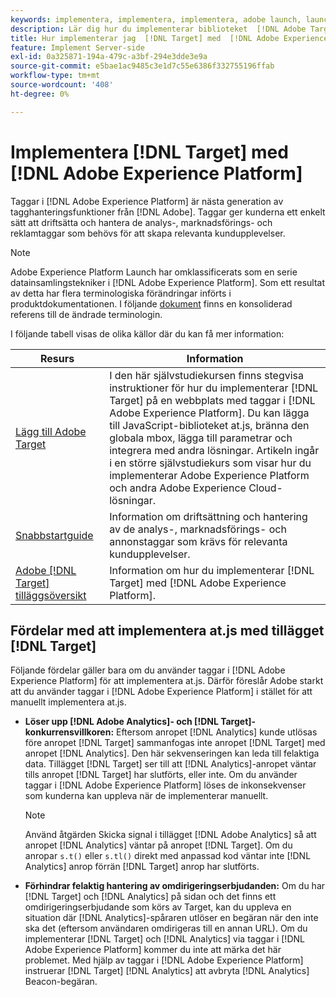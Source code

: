 ```yaml
---
keywords: implementera, implementera, implementera, adobe launch, launch, race, redirect, experience platform launch, platform launch, taggar, adobe platform, implement2
description: Lär dig hur du implementerar biblioteket  [!DNL Adobe Target]  at.js med  [!DNL Adobe Experience Platform], den metod som rekommenderas för att implementera Target.
title: Hur implementerar jag  [!DNL Target] med  [!DNL Adobe Experience Platform]?
feature: Implement Server-side
exl-id: 0a325871-194a-479c-a3bf-294e3dde3e9a
source-git-commit: e5bae1ac9485c3e1d7c55e6386f332755196ffab
workflow-type: tm+mt
source-wordcount: '408'
ht-degree: 0%

---
```


# Implementera [!DNL Target] med [!DNL Adobe Experience Platform]

Taggar i [!DNL Adobe Experience Platform] är nästa generation av tagghanteringsfunktioner från [!DNL Adobe]. Taggar ger kunderna ett enkelt sätt att driftsätta och hantera de analys-, marknadsförings- och reklamtaggar som behövs för att skapa relevanta kundupplevelser.

>[!NOTE]
>
>Adobe Experience Platform Launch har omklassificerats som en serie datainsamlingstekniker i [!DNL Adobe Experience Platform]. Som ett resultat av detta har flera terminologiska förändringar införts i produktdokumentationen. I följande [dokument](https://experienceleague.adobe.com/docs/experience-platform/tags/term-updates.html?lang=sv-SE&) finns en konsoliderad referens till de ändrade terminologin.

I följande tabell visas de olika källor där du kan få mer information:

| Resurs | Information |
|--- |--- |
| [Lägg till Adobe Target](https://experienceleague.adobe.com/docs/launch-learn/implementing-in-websites-with-launch/implement-solutions/target.html?lang=sv-SE#implement-solutions) | I den här självstudiekursen finns stegvisa instruktioner för hur du implementerar [!DNL Target] på en webbplats med taggar i [!DNL Adobe Experience Platform]. Du kan lägga till JavaScript-biblioteket at.js, bränna den globala mbox, lägga till parametrar och integrera med andra lösningar. Artikeln ingår i en större självstudiekurs som visar hur du implementerar Adobe Experience Platform och andra Adobe Experience Cloud-lösningar. |
| [Snabbstartguide](https://experienceleague.adobe.com/docs/experience-platform/tags/get-started/quick-start.html?lang=sv-SE) | Information om driftsättning och hantering av de analys-, marknadsförings- och annonstaggar som krävs för relevanta kundupplevelser. |
| [Adobe [!DNL Target] tilläggsöversikt](https://experienceleague.adobe.com/docs/experience-platform/tags/extensions/adobe/target/overview.html?lang=sv-SE) | Information om hur du implementerar [!DNL Target] med [!DNL Adobe Experience Platform]. |

## Fördelar med att implementera at.js med tillägget [!DNL Target]

Följande fördelar gäller bara om du använder taggar i [!DNL Adobe Experience Platform] för att implementera at.js. Därför föreslår Adobe starkt att du använder taggar i [!DNL Adobe Experience Platform] i stället för att manuellt implementera at.js.

* **Löser upp [!DNL Adobe Analytics]- och [!DNL Target]-konkurrensvillkoren:** Eftersom anropet [!DNL Analytics] kunde utlösas före anropet [!DNL Target] sammanfogas inte anropet [!DNL Target] med anropet [!DNL Analytics]. Den här sekvenseringen kan leda till felaktiga data. Tillägget [!DNL Target] ser till att [!DNL Analytics]-anropet väntar tills anropet [!DNL Target] har slutförts, eller inte. Om du använder taggar i [!DNL Adobe Experience Platform] löses de inkonsekvenser som kunderna kan uppleva när de implementerar manuellt.

  >[!NOTE]
  >
  >Använd åtgärden Skicka signal i tillägget [!DNL Adobe Analytics] så att anropet [!DNL Analytics] väntar på anropet [!DNL Target]. Om du anropar `s.t()` eller `s.tl()` direkt med anpassad kod väntar inte [!DNL Analytics] anrop förrän [!DNL Target] anrop har slutförts.

* **Förhindrar felaktig hantering av omdirigeringserbjudanden:** Om du har [!DNL Target] och [!DNL Analytics] på sidan och det finns ett omdirigeringserbjudande som körs av Target, kan du uppleva en situation där [!DNL Analytics]-spåraren utlöser en begäran när den inte ska det (eftersom användaren omdirigeras till en annan URL). Om du implementerar [!DNL Target] och [!DNL Analytics] via taggar i [!DNL Adobe Experience Platform] kommer du inte att märka det här problemet. Med hjälp av taggar i [!DNL Adobe Experience Platform] instruerar [!DNL Target] [!DNL Analytics] att avbryta [!DNL Analytics] Beacon-begäran.
